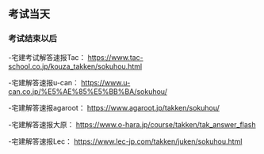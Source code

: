 





## 考试当天

### 考试结束以后
-宅建考试解答速报Tac：
https://www.tac-school.co.jp/kouza_takken/sokuhou.html

-宅建解答速报u-can：
https://www.u-can.co.jp/%E5%AE%85%E5%BB%BA/sokuhou/

-宅建解答速报agaroot：
https://www.agaroot.jp/takken/sokuhou/

-宅建解答速报大原：
https://www.o-hara.jp/course/takken/tak_answer_flash

-宅建解答速报Lec：
https://www.lec-jp.com/takken/juken/sokuhou.html
